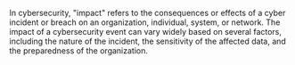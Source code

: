 In cybersecurity, "impact" refers to the consequences or effects of a cyber incident or breach on an organization, individual, system, or network. The impact of a cybersecurity event can vary widely based on several factors, including the nature of the incident, the sensitivity of the affected data, and the preparedness of the organization. 
